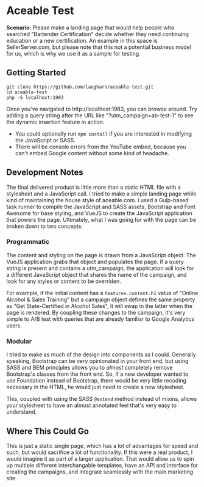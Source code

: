 # Aceable Test

**Scenario:** Please make a landing page that would help people who searched "Bartender Certification" decide whether they need continuing education or a new certification. An example in this space is SellerServer.com, but please note that this not a potential business model for us, which is why we use it as a sample for testing.

## Getting Started

```
git clone https://github.com/laugharn/aceable-test.git
cd aceable-test
php -S localhost:1983
```

Once you've navigated to http://localhost:1983, you can browse around. Try adding a query string after the URL like "?utm_campaign=ab-test-1" to see the dynamic insertion feature in action.

* You could optionally run `npm install` if you are interested in modifying the JavaScript or SASS.
* There will be console errors from the YouTube embed, because you can't embed Google content without some kind of headache.

## Development Notes

The final delivered product is little more than a static HTML file with a stylesheet and a JavaScript call. I tried to make a simple landing page while kind of maintaining the house style of aceable.com. I used a Gulp-based task runner to compile the JavaScript and SASS assets, Bootstrap and Font Awesome for base styling, and VueJS to create the JavaScript application that powers the page. Ultimately, what I was going for with the page can be broken down to two concepts:

### Programmatic

The content and styling on the page is drawn from a JavaScript object. The VueJS application grabs that object and populates the page. If a query string is present and contains a utm_campaign, the application will look for a different JavaScript object that shares the name of the campaign, and look for any styles or content to be overriden.

For example, if the initial content has a `features.content.h1` value of "Online Alcohol & Sales Training" but a campaign object defines the same property as "Get State-Certified in Alcohol Sales", it will swap in the latter when the page is rendered. By coupling these changes to the campaign, it's very simple to A/B test with queries that are already familiar to Google Analytics users.

### Modular

I tried to make as much of the design into components as I could. Generally speaking, Bootstrap can be very opinionated in your front end, but using SASS and BEM principles allows you to *almost* completely remove Bootstrap's classes from the front end. So, if a new developer wanted to use Foundation instead of Bootstrap, there would be very little recoding necessary in the HTML, he would just need to create a new stylesheet.

This, coupled with using the SASS `@extend` method instead of mixins, allows your stylesheet to have an almost annotated feel that's very easy to understand.

## Where This Could Go

This is just a static single page, which has a lot of advantages for speed and such, but would sacrifice a lot of functionality. If this were a real product, I would imagine it as part of a larger application. That would allow us to spin up multiple different interchangable templates, have an API and interface for creating the campaigns, and integrate seamlessly with the main marketing site.
